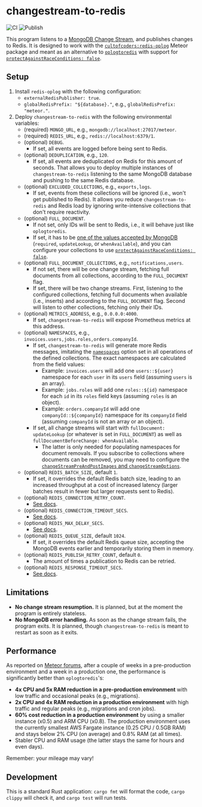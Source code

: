 # changestream-to-redis

![CI](https://github.com/radekmie/changestream-to-redis/actions/workflows/ci.yml/badge.svg)
![Publish](https://github.com/radekmie/changestream-to-redis/actions/workflows/publish.yml/badge.svg)

This program listens to a [MongoDB Change Stream](https://www.mongodb.com/docs/manual/changeStreams/), and publishes changes to Redis. It is designed to work with the [`cultofcoders:redis-oplog`](https://github.com/cult-of-coders/redis-oplog) Meteor package and meant as an alternative to [`oplogtoredis`](https://github.com/tulip/oplogtoredis) with support for [`protectAgainstRaceConditions: false`](https://github.com/cult-of-coders/redis-oplog/blob/master/docs/finetuning.md#configuration-at-collection-level).

## Setup

1. Install `redis-oplog` with the following configuration:
    * `externalRedisPublisher: true`.
    * `globalRedisPrefix: "${database}."`, e.g., `globalRedisPrefix: "meteor."`.
2. Deploy `changestream-to-redis` with the following environmental variables:
    * (required) `MONGO_URL`, e.g., `mongodb://localhost:27017/meteor`.
    * (required) `REDIS_URL`, e.g., `redis://localhost:6379/1`.
    * (optional) `DEBUG`.
        * If set, all events are logged before being sent to Redis.
    * (optional) `DEDUPLICATION`, e.g., `120`.
        * If set, all events are deduplicated on Redis for this amount of seconds. That allows you to deploy multiple instances of `changestream-to-redis` listening to the same MongoDB database and pushing to the same Redis database.
    * (optional) `EXCLUDED_COLLECTIONS`, e.g., `exports,logs`.
        * If set, events from these collections will be ignored (i.e., won't get published to Redis). It allows you reduce `changestream-to-redis` and Redis load by ignoring write-intensive collections that don't require reactivity.
    * (optional) `FULL_DOCUMENT`.
        * If not set, only IDs will be sent to Redis, i.e., it will behave just like `oplogtoredis`.
        * If set, it has to be [one of the values accepted by MongoDB](https://www.mongodb.com/docs/manual/reference/method/db.collection.watch/) (`required`, `updateLookup`, or `whenAvailable`), and you can configure your collections to use [`protectAgainstRaceConditions: false`](https://github.com/cult-of-coders/redis-oplog/blob/master/docs/finetuning.md#configuration-at-collection-level).
    * (optional) `FULL_DOCUMENT_COLLECTIONS`, e.g., `notifications,users`.
        * If not set, there will be one change stream, fetching full documents from all collections, according to the `FULL_DOCUMENT` flag.
        * If set, there will be two change streams. First, listening to the configured collections, fetching full documents when available (i.e., inserts) and according to the `FULL_DOCUMENT` flag. Second will listen to other collections, fetching only their IDs.
    * (optional) `METRICS_ADDRESS`, e.g., `0.0.0.0:4000`.
        * If set, `changestream-to-redis` will expose Prometheus metrics at this address.
    * (optional) `NAMESPACES`, e.g., `invoices.users,jobs.roles,orders.companyId`.
        * If set, `changestream-to-redis` will generate more Redis messages, imitating the [`namespaces`](https://github.com/cult-of-coders/redis-oplog/blob/master/docs/finetuning.md#namespacing) option set in all operations of the defined collections. The exact namespaces are calculated from the field values:
            * Example: `invoices.users` will add one `users::${user}` namespace for each `user` in its `users` field (assuming `users` is an array).
            * Example: `jobs.roles` will add one `roles::${id}` namespace for each `id` in its `roles` field keys (assuming `roles` is an object).
            * Example: `orders.companyId` will add one `companyId::${companyId}` namespace for its `companyId` field (assuming `companyId` is not an array or an object).
        * If set, all change streams will start with `fullDocument: updateLookup` (or whatever is set in `FULL_DOCUMENT`) as well as `fullDocumentBeforeChange: whenAvailable`.
            * The latter is only needed for populating namespaces for document removals. If you subscribe to collections where documents can be removed, you may need to configure the [`changeStreamPreAndPostImages` and `changeStreamOptions`](https://www.mongodb.com/docs/manual/reference/command/collMod/#std-label-collMod-change-stream-pre-and-post-images).
    * (optional) `REDIS_BATCH_SIZE`, default `1`.
        * If set, it overrides the default Redis batch size, leading to an increased throughput at a cost of increased latency (larger batches result in fewer but larger requests sent to Redis).
    * (optional) `REDIS_CONNECTION_RETRY_COUNT`.
        * [See docs](https://docs.rs/redis/0.27.5/redis/aio/struct.ConnectionManagerConfig.html#method.set_number_of_retries).
    * (optional) `REDIS_CONNECTION_TIMEOUT_SECS`.
        * [See docs](https://docs.rs/redis/0.27.5/redis/aio/struct.ConnectionManagerConfig.html#method.set_connection_timeout).
    * (optional) `REDIS_MAX_DELAY_SECS`.
        * [See docs](https://docs.rs/redis/0.27.5/redis/aio/struct.ConnectionManagerConfig.html#method.set_max_delay).
    * (optional) `REDIS_QUEUE_SIZE`, default `1024`.
        * If set, it overrides the default Redis queue size, accepting the MongoDB events earlier and temporarily storing them in memory.
    * (optional) `REDIS_PUBLISH_RETRY_COUNT`, default `0`.
        * The amount of times a publication to Redis can be retried.
    * (optional) `REDIS_RESPONSE_TIMEOUT_SECS`.
        * [See docs](https://docs.rs/redis/0.27.5/redis/aio/struct.ConnectionManagerConfig.html#method.set_response_timeout).

## Limitations

* **No change stream resumption.** It is planned, but at the moment the program is entirely stateless.
* **No MongoDB error handling.** As soon as the change stream fails, the program exits. It is planned, though `changestream-to-redis` is meant to restart as soon as it exits.

## Performance

As reported on [Meteor forums](https://forums.meteor.com/t/introduction-of-changestream-to-redis/60269/8?u=radekmie), after a couple of weeks in a pre-production environment and a week in a production one, the performance is significantly better than `oplogtoredis`'s:
* **4x CPU and 5x RAM reduction in a pre-production environment** with low traffic and occasional peaks (e.g., migrations).
* **2x CPU and 4x RAM reduction in a production environment** with high traffic and regular peaks (e.g., migrations and cron jobs).
* **60% cost reduction in a production environment** by using a smaller instance (x0.5) and ARM CPU (x0.8). The production environment uses the currently smallest AWS Fargate instance (0.25 CPU / 0.5GB RAM) and stays below 2% CPU (on average) and 0.8% RAM (at all times).
* Stabler CPU and RAM usage (the latter stays the same for hours and even days).

Remember: your mileage may vary!

## Development

This is a standard Rust application: `cargo fmt` will format the code, `cargo clippy` will check it, and `cargo test` will run tests.
